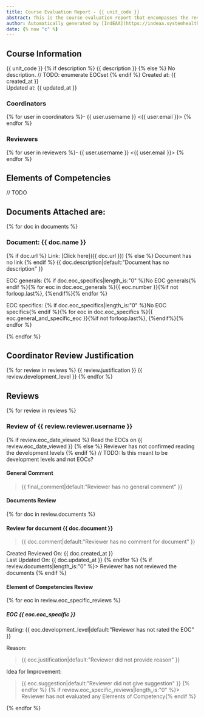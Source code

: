 ```yaml
---
title: Course Evaluation Report - {{ unit_code }}
abstract: This is the course evaluation report that encompasses the reviews of the unit towards the Elements of Competencies.
author: Automatically generated by [IndEAA](https://indeaa.systemhealthlab.com/)
date: {% now "c" %} 
---
```


## Course Information
{{ unit_code }}
{% if description %}
{{ description }}
{% else %}
No description. // TODO: enumerate EOCset
{% endif %}
Created at: {{ created_at }}\
Updated at: {{ updated_at }}

### Coordinators
{% for user in coordinators %}- {{ user.username }} <{{ user.email }}>
{% endfor %}
### Reviewers 
{% for user in reviewers %}- {{ user.username }} <{{ user.email }}>
{% endfor %}
## Elements of Competencies
// TODO
## Documents Attached are:

{% for doc in documents %}
### Document: {{ doc.name }}
{% if doc.url %}
Link: [Click here]({{ doc.url }})
{% else %}
Document has no link
{% endif %}
{{ doc.description|default:"Document has no description" }}

EOC generals: {% if doc.eoc_specifics|length_is:"0" %}No EOC generals{% endif %}{% for eoc in doc.eoc_generals %}{{ eoc.number }}{%if not forloop.last%}, {%endif%}{% endfor %}

EOC specifics: {% if doc.eoc_specifics|length_is:"0" %}No EOC specifics{% endif %}{% for eoc in doc.eoc_specifics %}{{ eoc.general_and_specific_eoc }}{%if not forloop.last%}, {%endif%}{% endfor %}

{% endfor %}

## Coordinator Review Justification
{% for review in reviews %}
{{ review.justification }}
{{ review.development_level }}
{% endfor %}

## Reviews
{% for review in reviews %}
### Review of {{ review.reviewer.username }}
{% if review.eoc_date_viewed %}
Read the EOCs on {{ review.eoc_date_viewed }}
{% else %}
Reviewer has not confirmed reading the development levels
{% endif %}
// TODO: Is this meant to be development levels and not EOCs?
#### General Comment
> {{ final_comment|default:"Reviewer has no general comment" }}

#### Documents Review
{% for doc in review.documents %}
#### Review for document {{ doc.document }}
> {{ doc.comment|default:"Reviewer has no comment for document" }}

Created Reviewed On: {{ doc.created_at }}\
Last Updated On: {{ doc.updated_at }}
{% endfor %}
{% if review.documents|length_is:"0" %}> Reviewer has not reviewed the documents
{% endif %}

#### Element of Competencies Review
{% for eoc in review.eoc_specific_reviews %}
##### EOC {{ eoc.eoc_specific }}
Rating: {{ eoc.development_level|default:"Reviewer has not rated the EOC" }}

Reason:
> {{ eoc.justification|default:"Reviewer did not provide reason" }}

Idea for Improvement:
> {{ eoc.suggestion|default:"Reviewer did not give suggestion" }}
{% endfor %}
{% if review.eoc_specific_reviews|length_is:"0" %}> Reviewer has not evaluated any Elements of Competency{% endif %}

{% endfor %}